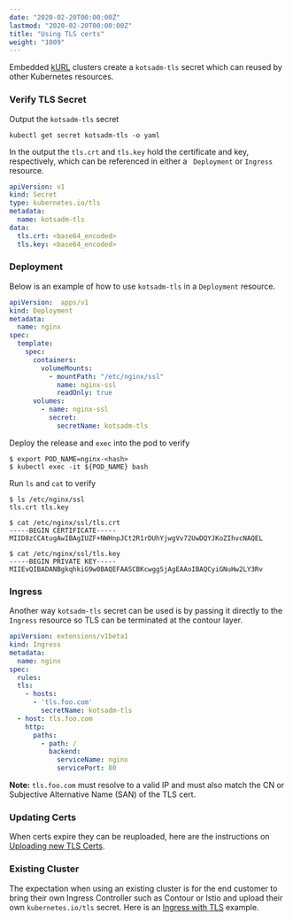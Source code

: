 ```yaml
---
date: "2020-02-20T00:00:00Z"
lastmod: "2020-02-20T00:00:00Z"
title: "Using TLS certs"
weight: "1009"
---
```


Embedded [kURL](https://kurl.sh) clusters create a `kotsadm-tls` secret which can reused by other Kubernetes resources.

### Verify TLS Secret

Output the `kotsadm-tls` secret

```shell
kubectl get secret kotsadm-tls -o yaml
```

In the output the `tls.crt` and `tls.key` hold the certificate and key, respectively, which can be referenced in either a ` Deployment` or `Ingress` resource.

```yaml
apiVersion: v1
kind: Secret
type: kubernetes.io/tls
metadata:
  name: kotsadm-tls
data:
  tls.crt: <base64_encoded>
  tls.key: <base64_encoded>
```

### Deployment

Below is an example of how to use `kotsadm-tls` in a `Deployment` resource.

```yaml
apiVersion:  apps/v1
kind: Deployment 
metadata:
  name: nginx
spec:
  template:
    spec:
      containers:
        volumeMounts:
          - mountPath: "/etc/nginx/ssl"
            name: nginx-ssl
            readOnly: true
      volumes:
        - name: nginx-ssl
          secret:
            secretName: kotsadm-tls
```

Deploy the release and `exec` into the pod to verify

```shell
$ export POD_NAME=nginx-<hash>
$ kubectl exec -it ${POD_NAME} bash
```

Run `ls` and `cat` to verify

```shell
$ ls /etc/nginx/ssl
tls.crt tls.key

$ cat /etc/nginx/ssl/tls.crt
-----BEGIN CERTIFICATE-----
MIID8zCCAtugAwIBAgIUZF+NWHnpJCt2R1rDUhYjwgVv72UwDQYJKoZIhvcNAQEL

$ cat /etc/nginx/ssl/tls.key
-----BEGIN PRIVATE KEY-----
MIIEvQIBADANBgkqhkiG9w0BAQEFAASCBKcwggSjAgEAAoIBAQCyiGNuHw2LY3Rv
```

### Ingress

Another way `kotsadm-tls` secret can be used is by passing it directly to the `Ingress` resource so TLS can be terminated at the contour layer.

```yaml
apiVersion: extensions/v1beta1
kind: Ingress
metadata:
  name: nginx
spec:
  rules:
  tls:
    - hosts:
      - 'tls.foo.com'
        secretName: kotsadm-tls
  - host: tls.foo.com
    http:
      paths:
        - path: /
          backend:
            serviceName: nginx
            servicePort: 80
```
**Note:** `tls.foo.com` must resolve to a valid IP and must also match the CN or Subjective Alternative Name (SAN) of the TLS cert.

### Updating Certs

When certs expire they can be reuploaded, here are the instructions on [Uploading new TLS Certs](https://kurl.sh/docs/install-with-kurl/setup-tls-certs#uploading-new-tls-certs).

### Existing Cluster

The expectation when using an existing cluster is for the end customer to bring their own Ingress Controller such as Contour or Istio and upload their own `kubernetes.io/tls` secret. Here is an [Ingress with TLS](https://kubernetes.io/docs/concepts/services-networking/ingress/#tls) example.

